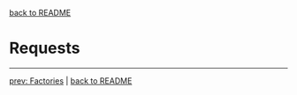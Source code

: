 [back to README](../README.md)
# Requests

*****

[prev: Factories](../docs/07-factories.md) | [back to README](../README.md)
